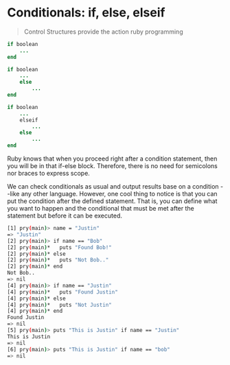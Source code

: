 Conditionals: if, else, elseif
==============================
> Control Structures provide the action ruby programming

```ruby
if boolean
	...
end
```

```ruby
if boolean
	...
	else
		...
end
```

```ruby
if boolean
	...
	elseif
		...
	else
		...
end
```

Ruby knows that when you proceed right after a condition statement, then you
will be in that if-else block. Therefore, there is no need for semicolons nor
braces to express scope.

We can check conditionals as usual and output results base on a condition --like
any other language. However, one cool thing to notice is that you can put the
condition after the defined statement. That is, you can define what you want to
happen and the conditional that must be met after the statement but before it
can be executed.

```bash
[1] pry(main)> name = "Justin"
=> "Justin"
[2] pry(main)> if name == "Bob"
[2] pry(main)*   puts "Found Bob!"
[2] pry(main)* else  
[2] pry(main)*   puts "Not Bob.."
[2] pry(main)* end  
Not Bob..
=> nil
[4] pry(main)> if name == "Justin"                                                                        
[4] pry(main)*   puts "Found Justin"  
[4] pry(main)* else  
[4] pry(main)*   puts "Not Justin"  
[4] pry(main)* end  
Found Justin
=> nil
[5] pry(main)> puts "This is Justin" if name == "Justin"
This is Justin
=> nil
[6] pry(main)> puts "This is Justin" if name == "bob"
=> nil
```
